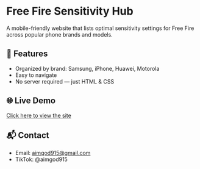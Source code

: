 # Free Fire Sensitivity Hub

A mobile-friendly website that lists optimal sensitivity settings for Free Fire across popular phone brands and models.

## 🔧 Features
- Organized by brand: Samsung, iPhone, Huawei, Motorola
- Easy to navigate
- No server required — just HTML & CSS

## 🌐 Live Demo
[Click here to view the site](https://yourusername.github.io/your-repo-name/)

## 📬 Contact
- Email: aimgod915@gmail.com
- TikTok: @aimgod915

